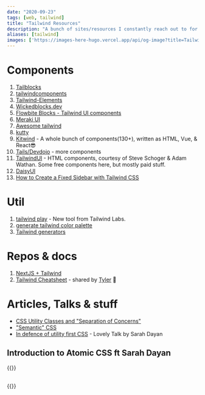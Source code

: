 ```yaml
---
date: "2020-09-23"
tags: [web, tailwind]
title: "Tailwind Resources"
description: "A bunch of sites/resources I constantly reach out to for inspiration when using tailwind, which is like all the time"
aliases: [tailwind]
images: ['https://images-here-hugo.vercel.app/api/og-image?title=Tailwind%20Resources']
---
```



# Components
1. [Tailblocks](https://mertjf.github.io/tailblocks/)
2. [tailwindcomponents](https://tailwindcomponents.com/)
3. [Tailwind-Elements](https://tailwind-elements.com/)
4. [Wickedblocks.dev](https://wickedblocks.dev/)
5. [Flowbite Blocks - Tailwind UI components](https://flowbite.com/blocks/)
6. [Meraki UI](https://merakiui.com)
7. [Awesome tailwind](https://github.com/aniftyco/awesome-tailwindcss)
8. [kutty](https://kutty.netlify.app/docs/)
9. [Kitwind](https://kitwind.io/products/kometa/components) - A whole bunch of components(130+), written as HTML, Vue, & React😎
10. [Tails/Devdojo](https://devdojo.com/tailwindcss/components) - more components
11. [TailwindUI](https://tailwindui.com/components) - HTML components, courtesy of Steve Schoger & Adam Wathan. Some free components here, but mostly paid stuff.
12. [DaisyUI](https://daisyui.com/)
13. [How to Create a Fixed Sidebar with Tailwind CSS](https://www.kindacode.com/snippet/how-to-create-a-fixed-sidebar-with-tailwind-css/)

# Util
1. [tailwind play](https://play.tailwindcss.com/) - New tool from Tailwind Labs.
2. [generate tailwind color palette](https://javisperez.github.io/tailwindcolorshades/#/)
3. [Tailwind generators](https://www.tailwindtoolbox.com/generators)

# Repos & docs
1. [NextJS + Tailwind](https://tailwindcss.com/docs/guides/nextjs)
2. [Tailwind Cheatsheet](https://nerdcave.com/tailwind-cheat-sheet) - shared by [Tyler](https://www.tylerpillay.co.za/) 🦾

# Articles, Talks & stuff
- [CSS Utility Classes and "Separation of Concerns"](https://adamwathan.me/css-utility-classes-and-separation-of-concerns/)
- ["Semantic" CSS](https://adamwathan.me/2014/11/10/semantic-css/)
- [In defence of utility first CSS](https://www.dotconferences.com/2019/12/sarah-dayan-in-defense-of-utility-first-css) - Lovely Talk by Sarah Dayan

## Introduction to Atomic CSS ft Sarah Dayan
{{<youtube PcrzsCdoFoY>}} <br/><br/>

{{<youtube g6wtyg3O4Fo>}}

